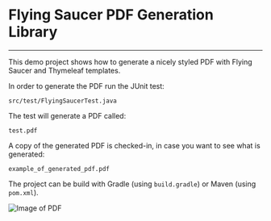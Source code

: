 # Flying Saucer PDF Generation Library
--------------------------------------

This demo project shows how to generate a nicely styled PDF with Flying Saucer and Thymeleaf templates.

In order to generate the PDF run the JUnit test:

    src/test/FlyingSaucerTest.java
    
The test will generate a PDF called:

    test.pdf
    
A copy of the generated PDF is checked-in, in case you want to see what is generated:

    example_of_generated_pdf.pdf        

The project can be build with Gradle (using `build.gradle`) or Maven (using `pom.xml`).

![Image of PDF](screen_shot.png "Logo Title Text 1")

